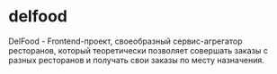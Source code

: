 # delfood
DelFood - Frontend-проект, своеобразный сервис-агрегатор ресторанов, который теоретически позволяет совершать заказы с разных ресторанов и получать свои заказы по месту назначения.
